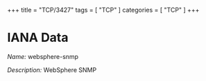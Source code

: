 +++
title = "TCP/3427"
tags = [ "TCP" ]
categories = [ "TCP" ]
+++

# IANA Data

_Name:_ websphere-snmp

_Description:_ WebSphere SNMP

